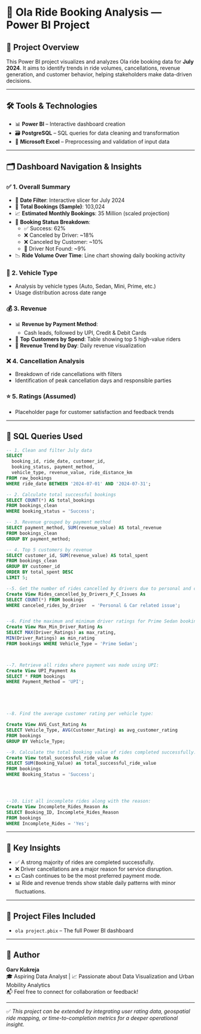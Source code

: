 # 🚖 Ola Ride Booking Analysis — Power BI Project

## 📌 Project Overview
This Power BI project visualizes and analyzes Ola ride booking data for **July 2024**. It aims to identify trends in ride volumes, cancellations, revenue generation, and customer behavior, helping stakeholders make data-driven decisions.

---

## 🛠️ Tools & Technologies
- 📊 **Power BI** – Interactive dashboard creation
- 🗃️ **PostgreSQL** – SQL queries for data cleaning and transformation
- 📂 **Microsoft Excel** – Preprocessing and validation of input data

---

## 🗂️ Dashboard Navigation & Insights

### ✅ 1. Overall Summary
- 📆 **Date Filter**: Interactive slicer for July 2024
- 🔢 **Total Bookings (Sample)**: 103,024
- 📈 **Estimated Monthly Bookings**: 35 Million (scaled projection)
- 🥧 **Booking Status Breakdown**:
  - ✅ Success: 62%
  - ❌ Canceled by Driver: ~18%
  - ❌ Canceled by Customer: ~10%
  - 🚫 Driver Not Found: ~9%
- 📉 **Ride Volume Over Time**: Line chart showing daily booking activity

### 🚗 2. Vehicle Type
- Analysis by vehicle types (Auto, Sedan, Mini, Prime, etc.)
- Usage distribution across date range

### 💰 3. Revenue
- 📊 **Revenue by Payment Method**:
  - Cash leads, followed by UPI, Credit & Debit Cards
- 🧾 **Top Customers by Spend**: Table showing top 5 high-value riders
- 📆 **Revenue Trend by Day**: Daily revenue visualization

### ❌ 4. Cancellation Analysis
- Breakdown of ride cancellations with filters
- Identification of peak cancellation days and responsible parties

### ⭐ 5. Ratings (Assumed)
- Placeholder page for customer satisfaction and feedback trends

---

## 🧾 SQL Queries Used

```sql
-- 1. Clean and filter July data
SELECT 
  booking_id, ride_date, customer_id,
  booking_status, payment_method,
  vehicle_type, revenue_value, ride_distance_km
FROM raw_bookings
WHERE ride_date BETWEEN '2024-07-01' AND '2024-07-31';

-- 2. Calculate total successful bookings
SELECT COUNT(*) AS total_bookings
FROM bookings_clean
WHERE booking_status = 'Success';

-- 3. Revenue grouped by payment method
SELECT payment_method, SUM(revenue_value) AS total_revenue
FROM bookings_clean
GROUP BY payment_method;

-- 4. Top 5 customers by revenue
SELECT customer_id, SUM(revenue_value) AS total_spent
FROM bookings_clean
GROUP BY customer_id
ORDER BY total_spent DESC
LIMIT 5;

--5. Get the number of rides cancelled by drivers due to personal and car-related issues:
Create View Rides_cancelled_by_Drivers_P_C_Issues As
SELECT COUNT(*) FROM bookings
WHERE canceled_rides_by_driver  = 'Personal & Car related issue';


--6. Find the maximum and minimum driver ratings for Prime Sedan bookings:
Create View Max_Min_Driver_Rating As
SELECT MAX(Driver_Ratings) as max_rating,
MIN(Driver_Ratings) as min_rating
FROM bookings WHERE Vehicle_Type = 'Prime Sedan';



--7. Retrieve all rides where payment was made using UPI:
Create View UPI_Payment As
SELECT * FROM bookings
WHERE Payment_Method = 'UPI';





--8. Find the average customer rating per vehicle type:

Create View AVG_Cust_Rating As
SELECT Vehicle_Type, AVG(Customer_Rating) as avg_customer_rating
FROM bookings
GROUP BY Vehicle_Type;

--9. Calculate the total booking value of rides completed successfully:
Create View total_successful_ride_value As
SELECT SUM(Booking_Value) as total_successful_ride_value
FROM bookings
WHERE Booking_Status = 'Success';




--10. List all incomplete rides along with the reason:
Create View Incomplete_Rides_Reason As
SELECT Booking_ID, Incomplete_Rides_Reason
FROM bookings
WHERE Incomplete_Rides = 'Yes';
```

---

## 📌 Key Insights
- ✅ A strong majority of rides are completed successfully.
- ❌ Driver cancellations are a major reason for service disruption.
- 💵 Cash continues to be the most preferred payment mode.
- 📊 Ride and revenue trends show stable daily patterns with minor fluctuations.

---

## 📁 Project Files Included
- `ola project.pbix` – The full Power BI dashboard


---

## 👤 Author
**Garv Kukreja**  
🎓 Aspiring Data Analyst | 📈 Passionate about Data Visualization and Urban Mobility Analytics  
📬 Feel free to connect for collaboration or feedback!

---

✅ *This project can be extended by integrating user rating data, geospatial ride mapping, or time-to-completion metrics for a deeper operational insight.*
